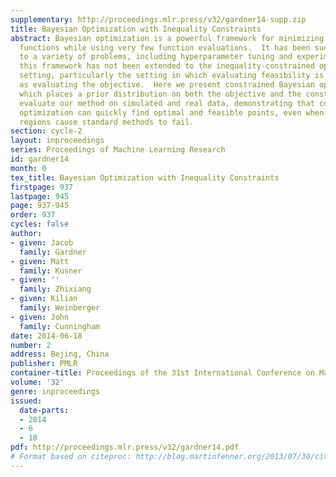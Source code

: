 ```yaml
---
supplementary: http://proceedings.mlr.press/v32/gardner14-supp.zip
title: Bayesian Optimization with Inequality Constraints
abstract: Bayesian optimization is a powerful framework for minimizing expensive objective
  functions while using very few function evaluations.  It has been successfully applied
  to a variety of problems, including hyperparameter tuning and experimental design.  However,
  this framework has not been extended to the inequality-constrained optimization
  setting, particularly the setting in which evaluating feasibility is just as expensive
  as evaluating the objective.  Here we present constrained Bayesian optimization,
  which places a prior distribution on both the objective and the constraint functions.  We
  evaluate our method on simulated and real data, demonstrating that constrained Bayesian
  optimization can quickly find optimal and feasible points, even when small feasible
  regions cause standard methods to fail.
section: cycle-2
layout: inproceedings
series: Proceedings of Machine Learning Research
id: gardner14
month: 0
tex_title: Bayesian Optimization with Inequality Constraints
firstpage: 937
lastpage: 945
page: 937-945
order: 937
cycles: false
author:
- given: Jacob
  family: Gardner
- given: Matt
  family: Kusner
- given: ''
  family: Zhixiang
- given: Kilian
  family: Weinberger
- given: John
  family: Cunningham
date: 2014-06-18
number: 2
address: Bejing, China
publisher: PMLR
container-title: Proceedings of the 31st International Conference on Machine Learning
volume: '32'
genre: inproceedings
issued:
  date-parts:
  - 2014
  - 6
  - 18
pdf: http://proceedings.mlr.press/v32/gardner14.pdf
# Format based on citeproc: http://blog.martinfenner.org/2013/07/30/citeproc-yaml-for-bibliographies/
---
```

